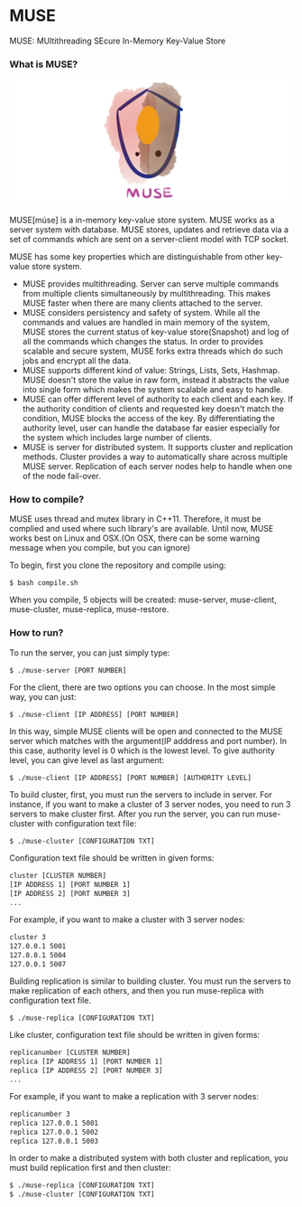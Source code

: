 # MUSE
MUSE: MUltithreading SEcure In-Memory Key-Value Store

### What is MUSE?

![logo](readme_src/MUSE_LOGO.png "MUSE")

MUSE[múse] is a in-memory key-value store system. MUSE works as a server system with database. MUSE stores, updates and retrieve data via a set of commands which are sent on a server-client model with TCP socket. 

MUSE has some key properties which are distinguishable from other key-value store system.

* MUSE provides multithreading. Server can serve multiple commands from multiple clients simultaneously by multithreading. This makes MUSE faster when there are many clients attached to the server.
* MUSE considers persistency and safety of system. While all the commands and values are handled in main memory of the system, MUSE stores the current status of key-value store(Snapshot) and log of all the commands which changes the status. In order to provides scalable and secure system, MUSE forks extra threads which do such jobs and encrypt all the data.
* MUSE supports different kind of value: Strings, Lists, Sets, Hashmap. MUSE doesn't store the value in raw form, instead it abstracts the value into single form which makes the system scalable and easy to handle.
* MUSE can offer different level of authority to each client and each key. If the authority condition of clients and requested key doesn't match the condition, MUSE blocks the access of the key. By differentiating the authority level, user can handle the database far easier especially for the system which includes large number of clients.
* MUSE is server for distributed system. It supports cluster and replication methods. Cluster provides a way to automatically share across multiple MUSE server. Replication of each server nodes help to handle when one of the node fail-over.

### How to compile?

MUSE uses thread and mutex library in C++11. Therefore, it must be complied and used where such library's are available.
Until now, MUSE works best on Linux and OSX.(On OSX, there can be some warning message when you compile, but you can ignore)

To begin, first you clone the repository and compile using:

    $ bash compile.sh

When you compile, 5 objects will be created: muse-server, muse-client, muse-cluster, muse-replica, muse-restore.

### How to run?

To run the server, you can just simply type:

    $ ./muse-server [PORT NUMBER]

For the client, there are two options you can choose. In the most simple way, you can just:

    $ ./muse-client [IP ADDRESS] [PORT NUMBER]

In this way, simple MUSE clients will be open and connected to the MUSE server which matches with the argument(IP adddress and port number). In this case, authority level is 0 which is the lowest level.
To give authority level, you can give level as last argument:

    $ ./muse-client [IP ADDRESS] [PORT NUMBER] [AUTHORITY LEVEL]
    
To build cluster, first, you must run the servers to include in server. For instance, if you want to make a cluster of 3 server nodes, you need to run 3 servers to make cluster first. After you run the server, you can run muse-cluster with configuration text file:

    $ ./muse-cluster [CONFIGURATION TXT]

Configuration text file should be written in given forms:

    cluster [CLUSTER NUMBER]
    [IP ADDRESS 1] [PORT NUMBER 1]
    [IP ADDRESS 2] [PORT NUMBER 3]
    ...

For example, if you want to make a cluster with 3 server nodes:

    cluster 3
    127.0.0.1 5001
    127.0.0.1 5004
    127.0.0.1 5007

Building replication is similar to building cluster. You must run the servers to make replication of each others, and then you run muse-replica with configuration text file.


    $ ./muse-replica [CONFIGURATION TXT]

Like cluster, configuration text file should be written in given forms:

    replicanumber [CLUSTER NUMBER]
    replica [IP ADDRESS 1] [PORT NUMBER 1]
    replica [IP ADDRESS 2] [PORT NUMBER 3]
    ...

For example, if you want to make a replication with 3 server nodes:

    replicanumber 3
    replica 127.0.0.1 5001
    replica 127.0.0.1 5002
    replica 127.0.0.1 5003

In order to make a distributed system with both cluster and replication, you must build replication first and then cluster:

    $ ./muse-replica [CONFIGURATION TXT]
    $ ./muse-cluster [CONFIGURATION TXT]

